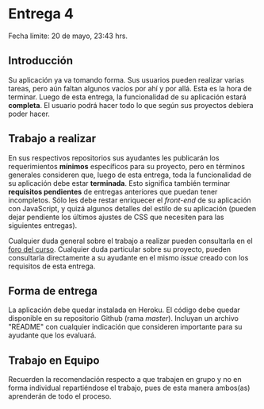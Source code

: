 # Entrega 4

Fecha límite: 20 de mayo, 23:43 hrs.

## Introducción

Su aplicación ya va tomando forma. Sus usuarios pueden realizar varias tareas, pero aún faltan algunos vacíos por ahí y por allá. Esta es la hora de terminar. Luego de esta entrega, la funcionalidad de su aplicación estará **completa**. El usuario podrá hacer todo lo que según sus proyectos debiera poder hacer.

## Trabajo a realizar

En sus respectivos repositorios sus ayudantes les publicarán los requerimientos **mínimos** específicos para su proyecto, pero en términos generales consideren que, luego de esta entrega, toda la funcionalidad de su aplicación debe estar **terminada**. Esto significa también terminar **requisitos pendientes** de entregas anteriores que puedan tener incompletos. Sólo les debe restar enriquecer el *front-end* de su aplicación con JavaScript, y quizá algunos detalles del estilo de su aplicación (pueden dejar pendiente los últimos ajustes de CSS que necesiten para las siguientes entregas).

Cualquier duda general sobre el trabajo a realizar pueden consultarla en el [foro del curso](../../../#foro). Cualquier duda particular sobre su proyecto, pueden consultarla directamente a su ayudante en el mismo *issue* creado con los requisitos de esta entrega.

## Forma de entrega

La aplicación debe quedar instalada en Heroku. El código debe quedar disponible en su repositorio Github (rama *master*). Incluyan un archivo "README" con cualquier indicación que consideren importante para su ayudante que los evaluará.

## Trabajo en Equipo

Recuerden la recomendación respecto a que trabajen en grupo y no en forma individual repartiéndose el trabajo, pues de esta manera ambos(as) aprenderán de todo el proceso.